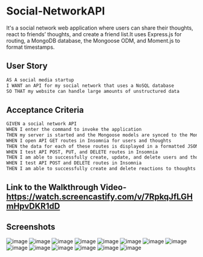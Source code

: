 # Social-NetworkAPI
It's a social network web application where users can share their thoughts, react to friends’ thoughts, and create a friend list.It uses Express.js for routing, a MongoDB database, the Mongoose ODM, and Moment.js to format timestamps. 

## User Story

```md
AS A social media startup
I WANT an API for my social network that uses a NoSQL database
SO THAT my website can handle large amounts of unstructured data
```

## Acceptance Criteria

```md
GIVEN a social network API
WHEN I enter the command to invoke the application
THEN my server is started and the Mongoose models are synced to the MongoDB database
WHEN I open API GET routes in Insomnia for users and thoughts
THEN the data for each of these routes is displayed in a formatted JSON
WHEN I test API POST, PUT, and DELETE routes in Insomnia
THEN I am able to successfully create, update, and delete users and thoughts in my database
WHEN I test API POST and DELETE routes in Insomnia
THEN I am able to successfully create and delete reactions to thoughts and add and remove friends to a user’s friend list
```
## Link to the Walkthrough Video- https://watch.screencastify.com/v/7RpkqJfLGHmHpvDKR1dD

## Screenshots
![image](https://github.com/anup2307/Social-NetworkAPI/assets/124316722/afd3b720-8125-4e86-bdb8-90c3d1ae13a8)
![image](https://github.com/anup2307/Social-NetworkAPI/assets/124316722/2512941f-6610-4112-b856-df3d79e7306e)
![image](https://github.com/anup2307/Social-NetworkAPI/assets/124316722/14d3cd5e-f56c-414f-8f16-0e4eed9e41fb)
![image](https://github.com/anup2307/Social-NetworkAPI/assets/124316722/aa97b605-d4ab-49a3-96be-463cdc68a91f)
![image](https://github.com/anup2307/Social-NetworkAPI/assets/124316722/a6a88c77-721b-423e-97df-a20766f13198)
![image](https://github.com/anup2307/Social-NetworkAPI/assets/124316722/d6ba4dcb-de69-4235-b9b5-01729d49e3b9)
![image](https://github.com/anup2307/Social-NetworkAPI/assets/124316722/30191730-07d6-43e9-ae92-17a05795da3d)
![image](https://github.com/anup2307/Social-NetworkAPI/assets/124316722/64a12537-652f-448c-b8d3-7aca0c523007)
![image](https://github.com/anup2307/Social-NetworkAPI/assets/124316722/0bfea6ef-1796-41f1-b76d-342075390845)
![image](https://github.com/anup2307/Social-NetworkAPI/assets/124316722/866f376b-cdc5-4636-b8c0-c1b74aa8722a)
![image](https://github.com/anup2307/Social-NetworkAPI/assets/124316722/1eff2e43-6167-409c-ab42-0f0f6fd0205e)
![image](https://github.com/anup2307/Social-NetworkAPI/assets/124316722/30ead50f-8a4c-4ac2-8015-b827a70dd478)
![image](https://github.com/anup2307/Social-NetworkAPI/assets/124316722/d9b9c7dd-5b6e-4555-babb-254fca990517)
![image](https://github.com/anup2307/Social-NetworkAPI/assets/124316722/c2f08f0c-c582-4fd8-ad21-d9fef46a38e6)













